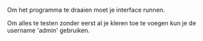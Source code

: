Om het programma te draaien moet je interface runnen. 

Om alles te testen zonder eerst al je kleren toe te voegen kun je de username 'admin' gebruiken.